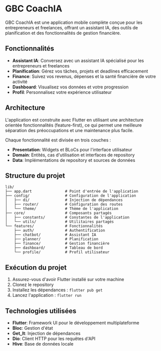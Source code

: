 # GBC CoachIA

GBC CoachIA est une application mobile complète conçue pour les entrepreneurs et freelances, offrant un assistant IA, des outils de planification et des fonctionnalités de gestion financière.

## Fonctionnalités

- **Assistant IA**: Conversez avec un assistant IA spécialisé pour les entrepreneurs et freelances
- **Planification**: Gérez vos tâches, projets et deadlines efficacement
- **Finance**: Suivez vos revenus, dépenses et la santé financière de votre activité
- **Dashboard**: Visualisez vos données et votre progression
- **Profil**: Personnalisez votre expérience utilisateur

## Architecture

L'application est construite avec Flutter en utilisant une architecture orientée fonctionnalités (feature-first), ce qui permet une meilleure séparation des préoccupations et une maintenance plus facile.

Chaque fonctionnalité est divisée en trois couches :
- **Presentation**: Widgets et BLoCs pour l'interface utilisateur
- **Domain**: Entités, cas d'utilisation et interfaces de repository
- **Data**: Implémentations de repository et sources de données

## Structure du projet

```
lib/
├── app.dart               # Point d'entrée de l'application
├── config/                # Configuration de l'application
│   ├── di/                # Injection de dépendances
│   ├── router/            # Configuration des routes
│   └── theme/             # Thème de l'application
├── core/                  # Composants partagés
│   ├── constants/         # Constantes de l'application
│   └── utils/             # Utilitaires partagés
└── features/              # Fonctionnalités
    ├── auth/              # Authentification
    ├── chatbot/           # Assistant IA
    ├── planner/           # Planification
    ├── finance/           # Gestion financière
    ├── dashboard/         # Tableau de bord
    └── profile/           # Profil utilisateur
```

## Exécution du projet

1. Assurez-vous d'avoir Flutter installé sur votre machine
2. Clonez le repository
3. Installez les dépendances : `flutter pub get`
4. Lancez l'application : `flutter run`

## Technologies utilisées

- **Flutter**: Framework UI pour le développement multiplateforme
- **Bloc**: Gestion d'état
- **Get_It**: Injection de dépendances
- **Dio**: Client HTTP pour les requêtes d'API
- **Hive**: Base de données locale